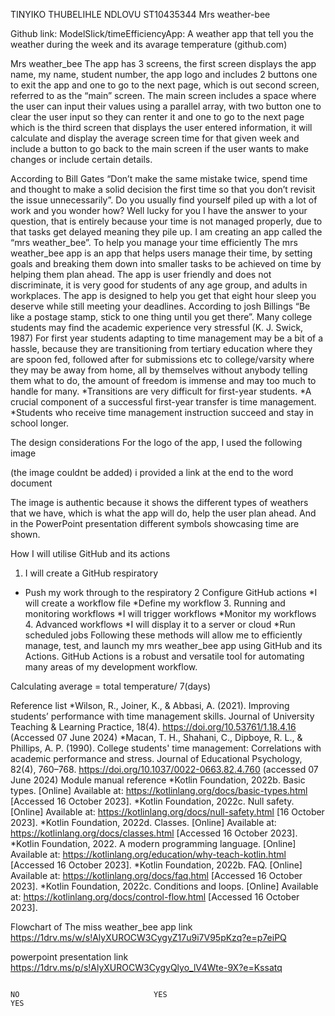 TINYIKO THUBELIHLE NDLOVU
ST10435344
Mrs weather-bee

Github link: ModelSlick/timeEfficiencyApp: A weather app that tell you the weather during the week and its avarage temperature (github.com)

Mrs weather_bee
The app has 3 screens, the first screen displays the app name, my name, student number, the app logo and includes 2 buttons one to exit the app and one to go to the next page, which is out second screen, referred to as the “main” screen. The main screen includes a space where the user can input their values using a parallel array, with two button one to clear the user input so they can renter it and one to go to the next page which is the third screen that displays the user entered information, it will calculate and display the average screen time for that given week and include a button to go back to the main screen if the user wants to make changes or include certain details.

According to Bill Gates “Don’t make the same mistake twice, spend time and thought to make a solid decision the first time so that you don’t revisit the issue unnecessarily”.
Do you usually find yourself piled up with a lot of work and you wonder how?
Well lucky for you I have the answer to your question, that is entirely because your time is not managed properly, due to that tasks get delayed meaning they pile up. I am creating an app called the “mrs weather_bee”. To help you manage your time efficiently 
 The mrs weather_bee app is an app that helps users manage their time, by setting goals and breaking them down into smaller tasks to be achieved on time by helping them plan ahead.
The app is user friendly and does not discriminate, it is very good for students of any age group, and adults in workplaces. The app is designed to help you get that eight hour sleep you deserve while still meeting your deadlines. According to josh Billings “Be like a postage stamp, stick to one thing until you get there”. Many college students may find the academic experience very stressful (K. J. Swick, 1987)
For first year students adapting to time management may be a bit of a hassle, because they are transitioning from tertiary education where they are spoon fed, followed after for submissions etc to college/varsity where they may be away from home, all by themselves without anybody telling them what to do, the amount of freedom is immense and may too much to handle for many.
*Transitions are very difficult for first-year students.
*A crucial component of a successful first-year transfer is time management. 
*Students who receive time management instruction succeed and stay in school longer.

The design considerations 
For the logo of the app, I used the following image

 (the image couldnt be added) i provided a link at the end to the word document 

The image is authentic because it shows the different types of weathers that we have, which is what the app will do, help the user plan ahead. And in the PowerPoint presentation different symbols showcasing time are shown.

How I will utilise GitHub and its actions 
1.	I will create a GitHub respiratory 
* Push my work through to the respiratory 
2	Configure GitHub actions
*I will create a workflow file
*Define my workflow
        3. Running and monitoring workflows
	*I will trigger workflows
	*Monitor my workflows
     4. Advanced workflows 
	*I will display it to a server or cloud
	*Run scheduled jobs
Following these methods will allow me to efficiently manage, test, and launch my mrs weather_bee app using GitHub and its Actions. GitHub Actions is a robust and versatile tool for automating many areas of my development workflow.

Calculating average = total temperature/ 7(days)




Reference list 
*Wilson, R., Joiner, K., & Abbasi, A. (2021). Improving students’ performance with time management skills. Journal of University Teaching & Learning Practice, 18(4). https://doi.org/10.53761/1.18.4.16 (Accessed 07 June 2024)
*Macan, T. H., Shahani, C., Dipboye, R. L., & Phillips, A. P. (1990). College students' time management: Correlations with academic performance and stress. Journal of Educational Psychology, 82(4), 760–768. https://doi.org/10.1037/0022-0663.82.4.760 (accessed 07 June 2024)
Module manual reference
*Kotlin Foundation, 2022b. Basic types. [Online] Available at: 
https://kotlinlang.org/docs/basic-types.html [Accessed 16 October 2023].
*Kotlin Foundation, 2022c. Null safety. [Online] Available at: 
https://kotlinlang.org/docs/null-safety.html [16 October 2023].
*Kotlin Foundation, 2022d. Classes. [Online] Available at: 
https://kotlinlang.org/docs/classes.html [Accessed 16 October 2023].
*Kotlin Foundation, 2022. A modern programming language. [Online] Available at: 
https://kotlinlang.org/education/why-teach-kotlin.html [Accessed 16 October 2023].
*Kotlin Foundation, 2022b. FAQ. [Online] Available at: 
https://kotlinlang.org/docs/faq.html [Accessed 16 October 2023].
*Kotlin Foundation, 2022c. Conditions and loops. [Online] Available at: 
https://kotlinlang.org/docs/control-flow.html [Accessed 16 October 2023]. 

Flowchart of The miss weather_bee app link
https://1drv.ms/w/s!AlyXUROCW3CygyZ17u9i7V95pKzq?e=p7eiPQ

powerpoint presentation link
https://1drv.ms/p/s!AlyXUROCW3CygyQlyo_lV4Wte-9X?e=Kssatq


																																																																																																																																																																																																															NO								YES																																																																																																																			YES			
